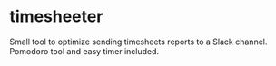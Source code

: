 # timesheeter
Small tool to optimize sending timesheets reports to a Slack channel. Pomodoro tool and easy timer included.
